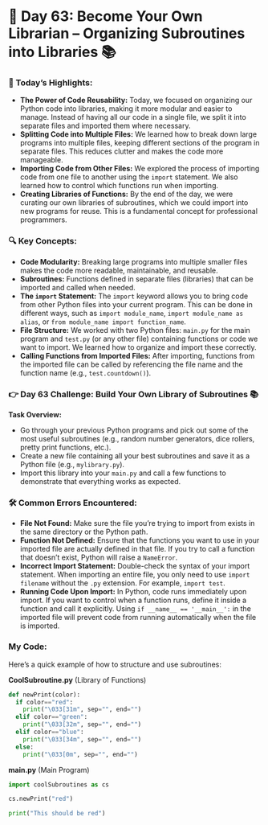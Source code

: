 # 🌟 Day 63: Become Your Own Librarian – Organizing Subroutines into Libraries 📚

### 🎊 Today’s Highlights:

* **The Power of Code Reusability:** Today, we focused on organizing our Python code into libraries, making it more modular and easier to manage. Instead of having all our code in a single file, we split it into separate files and imported them where necessary.
* **Splitting Code into Multiple Files:** We learned how to break down large programs into multiple files, keeping different sections of the program in separate files. This reduces clutter and makes the code more manageable.
* **Importing Code from Other Files:** We explored the process of importing code from one file to another using the ```import``` statement. We also learned how to control which functions run when importing.
* **Creating Libraries of Functions:** By the end of the day, we were curating our own libraries of subroutines, which we could import into new programs for reuse. This is a fundamental concept for professional programmers.

### 🔍 Key Concepts:

* **Code Modularity:** Breaking large programs into multiple smaller files makes the code more readable, maintainable, and reusable.
* **Subroutines:** Functions defined in separate files (libraries) that can be imported and called when needed.
* **The ```import``` Statement:** The ```import``` keyword allows you to bring code from other Python files into your current program. This can be done in different ways, such as ```import module_name```, ```import module_name as alias```, or ```from module_name import function_name```.
* **File Structure:** We worked with two Python files: ```main.py``` for the main program and ```test.py``` (or any other file) containing functions or code we want to import. We learned how to organize and import these correctly.
* **Calling Functions from Imported Files:** After importing, functions from the imported file can be called by referencing the file name and the function name (e.g., ```test.countdown()```).

### 👉 Day 63 Challenge: Build Your Own Library of Subroutines 📚

**Task Overview:**

  * Go through your previous Python programs and pick out some of the most useful subroutines (e.g., random number generators, dice rollers, pretty print functions, etc.).
  * Create a new file containing all your best subroutines and save it as a Python file (e.g., ```mylibrary.py```).
  * Import this library into your ```main.py``` and call a few functions to demonstrate that everything works as expected.

### 🛠️ Common Errors Encountered:

* **File Not Found:** Make sure the file you’re trying to import from exists in the same directory or the Python path.
* **Function Not Defined:** Ensure that the functions you want to use in your imported file are actually defined in that file. If you try to call a function that doesn’t exist, Python will raise a ```NameError```.
* **Incorrect Import Statement:** Double-check the syntax of your import statement. When importing an entire file, you only need to use ```import filename``` without the ```.py``` extension. For example, ```import test```.
* **Running Code Upon Import:** In Python, code runs immediately upon import. If you want to control when a function runs, define it inside a function and call it explicitly. Using ```if __name__ == '__main__':``` in the imported file will prevent code from running automatically when the file is imported.

### My Code:
Here’s a quick example of how to structure and use subroutines:

**CoolSubroutine.py** (Library of Functions)
```python
def newPrint(color):
  if color=="red":
    print("\033[31m", sep="", end="")
  elif color=="green":
    print("\033[32m", sep="", end="")
  elif color=="blue":
    print("\033[34m", sep="", end="")
  else:
    print("\033[0m", sep="", end="")
```

**main.py** (Main Program)
```python
import coolSubroutines as cs

cs.newPrint("red")

print("This should be red")
